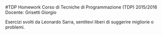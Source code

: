 #TDP Homework
Corso di Tecniche di Programmazione (TDP) 2015/2016    
Docente: Grisetti Giorgio  

Esercizi svolti da Leonardo Sarra, sentitevi liberi di suggerire migliorie o problemi.
